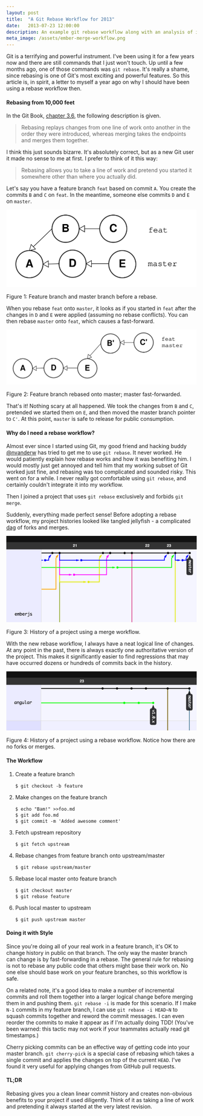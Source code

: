 ```yaml
---
layout: post
title:  "A Git Rebase Workflow for 2013"
date:   2013-07-23 12:00:00
description: An example git rebase workflow along with an analysis of its benefits and some style pointers.
meta_image: /assets/ember-merge-workflow.png
---
```


Git is a terrifying and powerful instrument. I've been using it for a few years
now and there are still commands that I just won't touch. Up until a few months
ago, one of those commands was `git rebase`. It's really a shame, since rebasing
is one of Git's most exciting and powerful features. So this article is, in
spirit, a letter to myself a year ago on why I should have been using a
rebase workflow then.

#### Rebasing from 10,000 feet

In the Git Book, [chapter
3.6](http://git-scm.com/book/en/Git-Branching-Rebasing), the following
description is given.

> Rebasing replays changes from one line of work onto another in the order they
> were introduced, whereas merging takes the endpoints and merges them together.

I think this just sounds bizarre. It's absolutely correct, but as a new Git user
it made no sense to me at first. I prefer to think of it this way:

> Rebasing allows you to take a line of work and pretend you started it
> somewhere other than where you actually did.

Let's say you have a feature branch `feat` based on commit `A`. You create the commits
`B` and `C` on `feat`. In the meantime, someone else commits `D` and `E` on
`master`.

![](/assets/rebase_fig1.svg)

<p class="caption">Figure 1: Feature branch and master branch before a
rebase.</p>

When you rebase `feat` onto `master`, it looks as if you started in `feat` after the
changes in `D` and `E` were applied (assuming no rebase conflicts). You can then
rebase `master` onto `feat`, which causes a fast-forward.

![](/assets/rebase_fig2.svg)

<p class="caption">Figure 2: Feature branch rebased onto master; master
fast-forwarded.</p>

That's it! Nothing scary at all happened. We took the changes from `B` and `C`,
pretended we started them on `E`, and then moved the master branch pointer to
`C'`. At this point, `master` is safe to release for public consumption.

#### Why do I need a rebase workflow?

Almost ever since I started using Git, my good friend and hacking buddy
[@nvanderw](https://twitter.com/nvanderw) has tried to get me to use `git
rebase`. It never worked. He would patiently explain how rebase works and how it
was benefiting him. I would mostly just get annoyed and tell him that my working
subset of Git worked just fine, and rebasing was too complicated and sounded
risky. This went on for a while. I never really got comfortable using `git
rebase`, and certainly couldn't integrate it into my workflow.

Then I joined a project that uses `git rebase` exclusively and forbids `git
merge`.

Suddenly, everything made perfect sense! Before adopting a rebase workflow, my
project histories looked like tangled jellyfish - a complicated
[dag](http://en.wikipedia.org/wiki/Directed_acyclic_graph) of forks and merges.

![](/assets/ember-merge-workflow.png)

<p class="caption">Figure 3: History of a project using a merge workflow.</p>

With the new rebase workflow, I always have a neat logical line of changes. At
any point in the past, there is always exactly one authoritative version of the
project. This makes it significantly easier to find regressions that may have
occurred dozens or hundreds of commits back in the history.

![](/assets/angular-rebase-workflow.png)

<p class="caption">Figure 4: History of a project using a rebase workflow.
Notice how there are no forks or merges.</p>

#### The Workflow

1. Create a feature branch

    ```
    $ git checkout -b feature
    ```

2. Make changes on the feature branch

    ```
    $ echo "Bam!" >>foo.md
    $ git add foo.md
    $ git commit -m 'Added awesome comment'
    ```

3. Fetch upstream repository

    ```
    $ git fetch upstream
    ```

4. Rebase changes from feature branch onto upstream/master

    ```
    $ git rebase upstream/master
    ```

5. Rebase local master onto feature branch
    
    ```
    $ git checkout master
    $ git rebase feature
    ```

6. Push local master to upstream

    ```
    $ git push upstream master
    ```

#### Doing it with Style

Since you're doing all of your real work in a feature branch, it's OK to change
history in public on that branch. The only way the master branch can change is
by fast-forwarding in a rebase. The general rule for rebasing is not to rebase
any public code that others might base their work on. No one else should base
work on your feature branches, so this workflow is safe.

On a related note, it's a good idea to make a number of incremental commits and
roll them together into a larger logical change before merging them in and
pushing them. `git rebase -i` is made for this scenario. If I make `N-1` commits
in my feature branch, I can use `git rebase -i HEAD~N` to squash commits
together and reword the commit messages. I can even reorder the commits to make
it appear as if I'm actually doing TDD! (You've been warned: this tactic may not
work if your teammates actually read git timestamps.)

Cherry picking commits can be an effective way of getting code into your master
branch. `git cherry-pick` is a special case of rebasing which takes a single
commit and applies the changes on top of the current `HEAD`. I've found it very
useful for applying changes from GitHub pull requests.

#### TL;DR

Rebasing gives you a clean linear commit history and creates non-obvious
benefits to your project if used diligently. Think of it as taking a line of
work and pretending it always started at the very latest revision.
